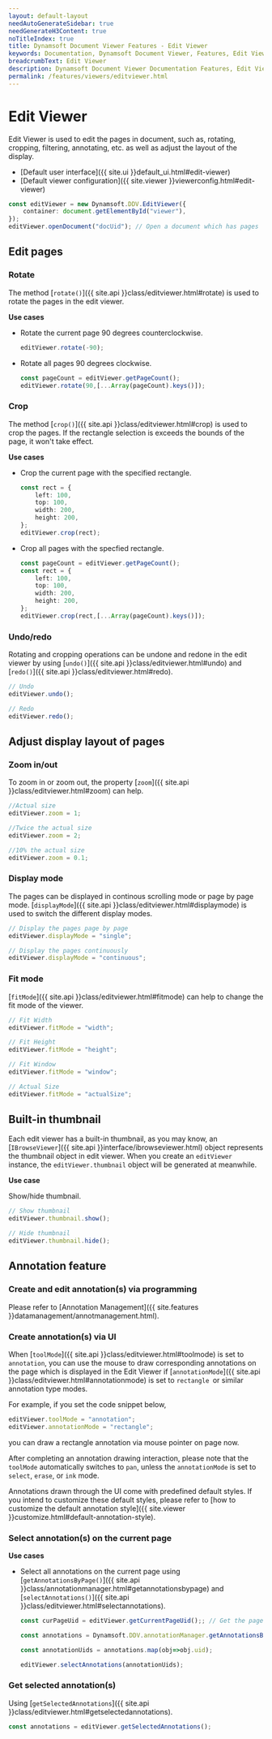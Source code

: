 ```yaml
---
layout: default-layout
needAutoGenerateSidebar: true
needGenerateH3Content: true
noTitleIndex: true
title: Dynamsoft Document Viewer Features - Edit Viewer
keywords: Documentation, Dynamsoft Document Viewer, Features, Edit Viewer
breadcrumbText: Edit Viewer
description: Dynamsoft Document Viewer Documentation Features, Edit Viewer
permalink: /features/viewers/editviewer.html
---
```


# Edit Viewer

Edit Viewer is used to edit the pages in document, such as, rotating, cropping, filtering, annotating, etc. as well as adjust the layout of the display.

- [Default user interface]({{ site.ui }}default_ui.html#edit-viewer)
- [Default viewer configuration]({{ site.viewer }}viewerconfig.html#edit-viewer)

```typescript
const editViewer = new Dynamsoft.DDV.EditViewer({
    container: document.getElementById("viewer"),
});
editViewer.openDocument("docUid"); // Open a document which has pages
```

## Edit pages

### Rotate

The method [`rotate()`]({{ site.api }}class/editviewer.html#rotate) is used to rotate the pages in the edit viewer.

**Use cases**

- Rotate the current page 90 degrees counterclockwise.

    ```typescript
    editViewer.rotate(-90);
    ```

- Rotate all pages 90 degrees clockwise.

    ```typescript
    const pageCount = editViewer.getPageCount();
    editViewer.rotate(90,[...Array(pageCount).keys()]);
    ```

### Crop 

The method [`crop()`]({{ site.api }}class/editviewer.html#crop) is used to crop the pages. If the rectangle selection is exceeds the bounds of the page, it won't take effect.

**Use cases**

- Crop the current page with the specified rectangle.

    ```typescript
    const rect = {
        left: 100,
        top: 100,
        width: 200,
        height: 200,
    };
    editViewer.crop(rect); 
    ```

- Crop all pages with the specfied rectangle.

    ```typescript
    const pageCount = editViewer.getPageCount(); 
    const rect = {
        left: 100,
        top: 100,
        width: 200,
        height: 200,
    };
    editViewer.crop(rect,[...Array(pageCount).keys()]); 
    ```

### Undo/redo

Rotating and cropping operations can be undone and redone in the edit viewer by using [`undo()`]({{ site.api }}class/editviewer.html#undo) and [`redo()`]({{ site.api }}class/editviewer.html#redo).

```typescript
// Undo
editViewer.undo();

// Redo
editViewer.redo();
```

## Adjust display layout of pages

### Zoom in/out

To zoom in or zoom out, the property [`zoom`]({{ site.api }}class/editviewer.html#zoom) can help.

```typescript
//Actual size
editViewer.zoom = 1;

//Twice the actual size
editViewer.zoom = 2; 

//10% the actual size
editViewer.zoom = 0.1;
```

### Display mode

The pages can be displayed in continous scrolling mode or page by page mode. [`displayMode`]({{ site.api }}class/editviewer.html#displaymode) is used to switch the different display modes.

```typescript
// Display the pages page by page
editViewer.displayMode = "single";

// Display the pages continuously
editViewer.displayMode = "continuous";
```

### Fit mode

[`fitMode`]({{ site.api }}class/editviewer.html#fitmode) can help to change the fit mode of the viewer.

```typescript
// Fit Width
editViewer.fitMode = "width";

// Fit Height
editViewer.fitMode = "height";

// Fit Window
editViewer.fitMode = "window";

// Actual Size
editViewer.fitMode = "actualSize";
```

## Built-in thumbnail

Each edit viewer has a built-in thumbnail, as you may know, an [`IBrowseViewer`]({{ site.api }}interface/ibrowseviewer.html) object represents the thumbnail object in edit viewer. When you create an `editViewer` instance, the `editViewer.thumbnail` object will be generated at meanwhile.

**Use case**

Show/hide thumbnail.

```typescript
// Show thumbnail
editViewer.thumbnail.show();

// Hide thumbnail
editViewer.thumbnail.hide();
```

## Annotation feature

### Create and edit annotation(s) via programming

Please refer to [Annotation Management]({{ site.features }}datamanagement/annotmanagement.html).

### Create annotation(s) via UI

When [`toolMode`]({{ site.api }}class/editviewer.html#toolmode) is set to `annotation`, you can use the mouse to draw corresponding annotations on the page which is displayed in the Edit Viewer if [`annotationMode`]({{ site.api }}class/editviewer.html#annotationmode) is set to `rectangle `or similar annotation type modes.

For example, if you set the code snippet below,

```typescript
editViewer.toolMode = "annotation";
editViewer.annotationMode = "rectangle";
```
you can draw a rectangle annotation via mouse pointer on page now.

After completing an annotation drawing interaction, please note that the `toolMode` automatically switches to `pan`, unless the `annotationMode` is set to `select`, `erase`, or `ink` mode.

Annotations drawn through the UI come with predefined default styles. If you intend to customize these default styles, please refer to [how to customize the default annotation style]({{ site.viewer }}customize.html#default-annotation-style). 

### Select annotation(s) on the current page

**Use cases**

- Select all annotations on the current page using [`getAnnotationsByPage()`]({{ site.api }}class/annotationmanager.html#getannotationsbypage) and [`selectAnnotations()`]({{ site.api }}class/editviewer.html#selectannotations).

    ```typescript
    const curPageUid = editViewer.getCurrentPageUid();; // Get the page uid of current page in the edit viewer

    const annotations = Dynamsoft.DDV.annotationManager.getAnnotationsByPage(curPageUid);

    const annotationUids = annotations.map(obj=>obj.uid);

    editViewer.selectAnnotations(annotationUids);
    ```

### Get selected annotation(s)

Using [`getSelectedAnnotations`]({{ site.api }}class/editviewer.html#getselectedannotations).

```typescript
const annotations = editViewer.getSelectedAnnotations();
```